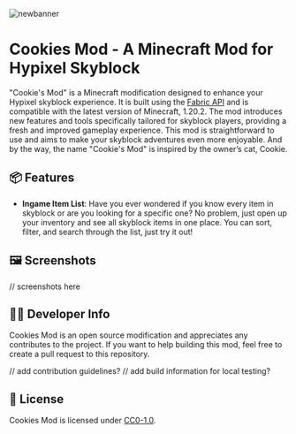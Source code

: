 ![newbanner](https://github.com/Morazzer/cookies-mod/assets/58326890/02ec9bf1-dc29-4693-ba5e-5615c2cb8626)

# Cookies Mod - A Minecraft Mod for Hypixel Skyblock

"Cookie's Mod" is a Minecraft modification designed to enhance your Hypixel skyblock experience. It is built using the [Fabric API](https://fabricmc.net/) and is compatible with the latest version of Minecraft, 1.20.2. The mod introduces new features and tools specifically tailored for skyblock players, providing a fresh and improved gameplay experience. This mod is straightforward to use and aims to make your skyblock adventures even more enjoyable. And by the way, the name "Cookie's Mod" is inspired by the owner’s cat, Cookie. 

## 📦 Features
- **Ingame Item List**: Have you ever wondered if you know every item in skyblock or are you looking for a specific one? No problem, just open up your inventory and see all skyblock items in one place. You can sort, filter, and search through the list, just try it out!

## 🖼️ Screenshots
// screenshots here

## 🧑‍💻 Developer Info
Cookies Mod is an open source modification and appreciates any contributes to the project. If you want to help building this mod, feel free to create a pull request to this repository.

// add contribution guidelines?
// add build information for local testing?

## 📄 License
Cookies Mod is licensed under [CC0-1.0](./LICENSE).
